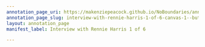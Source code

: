 ```yaml
---
annotation_page_uri: https://makenziepeacock.github.io/NoBoundaries/annotations/interview-with-rennie-harris-1-of-6-canvas-1--but-wine-tastes-gross----.json
annotation_page_slug: interview-with-rennie-harris-1-of-6-canvas-1--but-wine-tastes-gross----
layout: annotation_page
manifest_label: Interview with Rennie Harris 1 of 6

---
```

